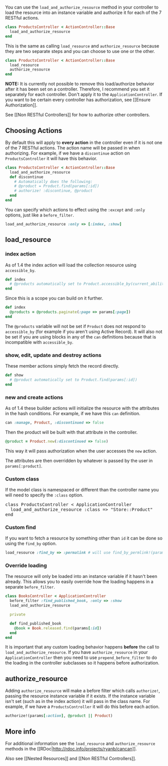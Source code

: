 You can use the `load_and_authorize_resource` method in your controller to load the resource into an instance variable and authorize it for each of the 7 RESTful actions.

```ruby
class ProductsController < ActionController::Base
  load_and_authorize_resource
end
```

This is the same as calling `load_resource` and `authorize_resource` because they are two separate steps and you can choose to use one or the other.

```ruby
class ProductsController < ActionController::Base
  load_resource
  authorize_resource
end
```

**NOTE:** It is currently not possible to remove this load/authorize behavior after it has been set on a controller. Therefore, I recommend you set it separately for each controller. Don't apply it to the `ApplicationController`. If you want to be certain every controller has authorization, see [[Ensure Authorization]].

See [[Non RESTful Controllers]] for how to authorize other controllers.


## Choosing Actions

By default this will apply to **every action** in the controller even if it is not one of the 7 RESTful actions. The action name will be passed in when authorizing. For example, if we have a `discontinue` action on `ProductsController` it will have this behavior.

```ruby
class ProductsController < ActionController::Base
  load_and_authorize_resource
  def discontinue
    # Automatically does the following:
    # @product = Product.find(params[:id])
    # authorize! :discontinue, @product
  end
end
```

You can specify which actions to effect using the `:except` and `:only` options, just like a `before_filter`.

```ruby
load_and_authorize_resource :only => [:index, :show]
```


## load_resource

### index action

As of 1.4 the index action will load the collection resource using `accessible_by`.

```ruby
def index
  # @products automatically set to Product.accessible_by(current_ability)
end
```

Since this is a scope you can build on it further.

```ruby
def index
  @products = @products.paginate(:page => params[:page])
end
```

The `@products` variable will not be set if `Product` does not respond to `accessible_by` (for example if you aren't using Active Record). It will also not be set if you are using blocks in any of the `can` definitions because that is incompatible with `accessible_by`.

### show, edit, update and destroy actions

These member actions simply fetch the record directly.

```ruby
def show
  # @product automatically set to Product.find(params[:id])
end
```

### new and create actions

As of 1.4 these builder actions will initialize the resource with the attributes in the hash conditions. For example, if we have this `can` definition.

```ruby
can :manage, Product, :discontinued => false
```

Then the product will be built with that attribute in the controller.

```ruby
@product = Product.new(:discontinued => false)
```

This way it will pass authorization when the user accesses the `new` action.

The attributes are then overridden by whatever is passed by the user in `params[:product]`.

### Custom class

If the model class is namespaced or different than the controller name you will need to specify the `:class` option.

<pre>
class ProductsController &lt; ApplicationController
  load_and_authorize_resource :class => "Store::Product"
end
</pre>


### Custom find

If you want to fetch a resource by something other than `id` it can be done so using the `find_by` option.

```ruby
load_resource :find_by => :permalink # will use find_by_permlink!(params[:id])
```

### Override loading

The resource will only be loaded into an instance variable if it hasn't been already. This allows you to easily override how the loading happens in a separate `before_filter`.

```ruby
class BooksController < ApplicationController
  before_filter :find_published_book, :only => :show
  load_and_authorize_resource

  private

  def find_published_book
    @book = Book.released.find(params[:id])
  end
end
```

It is important that any custom loading behavior happens **before** the call to `load_and_authorize_resource`. If you have `authorize_resource` in your `ApplicationController` then you need to use `prepend_before_filter` to do the loading in the controller subclasses so it happens before authorization.

## authorize_resource

Adding `authorize_resource` will make a before filter which calls `authorize!`, passing the resource instance variable if it exists. If the instance variable isn't set (such as in the index action) it will pass in the class name. For example, if we have a `ProductsController` it will do this before each action.

```ruby
authorize!(params[:action], @product || Product)
```

## More info

For additional information see the `load_resource` and `authorize_resource` methods in the [[RDoc|http://rdoc.info/projects/ryanb/cancan]].

Also see [[Nested Resources]] and [[Non RESTful Controllers]].
